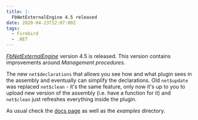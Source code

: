 ```yaml
---
title: |-
  FbNetExternalEngine 4.5 released
date: 2020-04-23T12:07:00Z
tags:
  - Firebird
  - .NET
---
```

[_FbNetExternalEngine_][1] version 4.5 is released. This version contains improvements around _Management procedures_.

<!-- excerpt -->

The new `net$declarations` that allows you see how and what plugin sees in the assembly and eventually can simplify the declarations. Old `net$update` was replaced `net$clean` - it's the same feature, only now it's up to you to upload new version of the assembly (i.e. have a function for it) and `net$clean` just refreshes everything inside the plugin.

As usual check the [docs page][1] as well as the _examples_ directory.

[1]: https://www.fbnetexternalengine.com